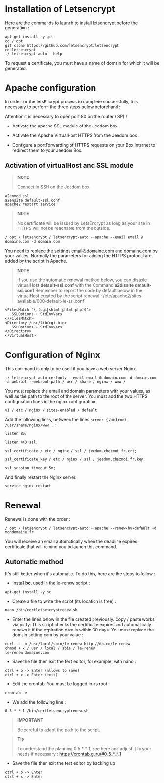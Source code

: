 Installation of Letsencrypt 
===========================

Here are the commands to launch to install letsencrypt before the
generation :

    apt-get install -y git
    cd / opt
    git clone https://github.com/letsencrypt/letsencrypt
    cd letsencrypt
    ./ letsencrypt-auto --help

To request a certificate, you must have a name of
domain for which it will be generated.

Apache configuration 
======================

In order for the letsEncrypt process to complete successfully, it is
necessary to perform the three steps below beforehand :

Attention it is necessary to open port 80 on the router (ISP) ! 

-   Activate the apache SSL module of the Jeedom box.

-   Activate the Apache VirtualHost HTTPS from the Jeedom box .

-   Configure a portForwarding of HTTPS requests on your Box
    internet to redirect them to your Jeedom Box.

Activation of virtualHost and SSL module 
------------------------------------------

> **NOTE**
>
> Connect in SSH on the Jeedom box.

    a2enmod ssl
    a2ensite default-ssl.conf
    apache2 restart service

> **NOTE**
>
> No certificate will be issued by LetsEncrypt as long as your site
> in HTTPS will not be reachable from the outside.

    / opt / letsencrypt / letsencrypt-auto --apache --email email @ domaine.com -d domain.com

You need to replace the settings <email@domaine.com> and domaine.com
by your values. Normally the parameters for adding the HTTPS protocol
are added by the script in Apache.

> **NOTE**
>
> If you use the automatic renewal method below,
> you can disable virtualHost **default-ssl.conf** with the
> Command **a2dissite default-ssl.conf** Remember to report the code by
> default below in the virtualHost created by the script
> renewal :
> /etc/apache2/sites-available/000-default-le-ssl.conf\`

    <FilesMatch "\.(cgi|shtml|phtml|php)$">
       SSLOptions + StdEnvVars
    </FilesMatch>
    <Directory /usr/lib/cgi-bin>
       SSLOptions + StdEnvVars
    </Directory>
    </VirtualHost>

Configuration of Nginx 
======================

This command is only to be used if you have a web server
Nginx.

    ./ letsencrypt-auto certonly - email email @ domain.com -d domain.com -a webroot --webroot-path / usr / share / nginx / www /

You must replace the email and domain parameters with your values,
as well as the path to the root of the server. You must add the
two HTTPS configuration lines in the nginx configuration :

    vi / etc / nginx / sites-enabled / default

Add the following lines, between the lines `server {` and
`root /usr/share/nginx/www ;` :

    listen 80;

    listen 443 ssl;

    ssl_certificate / etc / nginx / ssl / jeedom.chezmoi.fr.crt;

    ssl_certificate_key / etc / nginx / ssl / jeedom.chezmoi.fr.key;

    ssl_session_timeout 5m;

And finally restart the Nginx server.

    service nginx restart

Renewal 
==============

Renewal is done with the order :

    / opt / letsencrypt / letsencrypt-auto --apache --renew-by-default -d mondomaine.fr

You will receive an email automatically when the deadline expires.
certificate that will remind you to launch this command.

Automatic method 
-------------------

It's still better when it's automatic. To do this, here are the
steps to follow :

-   Install **bc**, used in the le-renew script :

<!-- -->

    apt-get install -y bc

-   Create a file to write the script (its location is free)
    :

<!-- -->

    nano /bin/certletsencryptrenew.sh

-   Enter the lines below in the file created previously.
    Copy / paste works via putty. This script checks
    the certificate expires and automatically renews it if the
    expiration date is within 30 days. You must replace the
    domain setting.com by your value :

<!-- -->

    curl -L -o /usr/local/sbin/le-renew http://do.co/le-renew
    chmod + x / usr / local / sbin / le-renew
    le-renew domaine.com

-   Save the file then exit the text editor, for example,
    with nano :

<!-- -->

    ctrl + o -> Enter (allows to save)
    ctrl + x -> Enter (exit)

-   Edit the crontab. You must be logged in as root :

<!-- -->

    crontab -e

-   We add the following line :

<!-- -->

    0 5 * * 1 /bin/certletsencryptrenew.sh

> **IMPORTANT**
>
> Be careful to adapt the path to the script.

> **Tip**
>
> To understand the planning 0 5 \* \* 1, see here and
> adjust it to your needs if necessary :
> <https://crontab.guru/#0_5_*_*_1>

-   Save the file then exit the text editor by
    backing up :

<!-- -->

    ctrl + o -> Enter
    ctrl + x -> Enter
